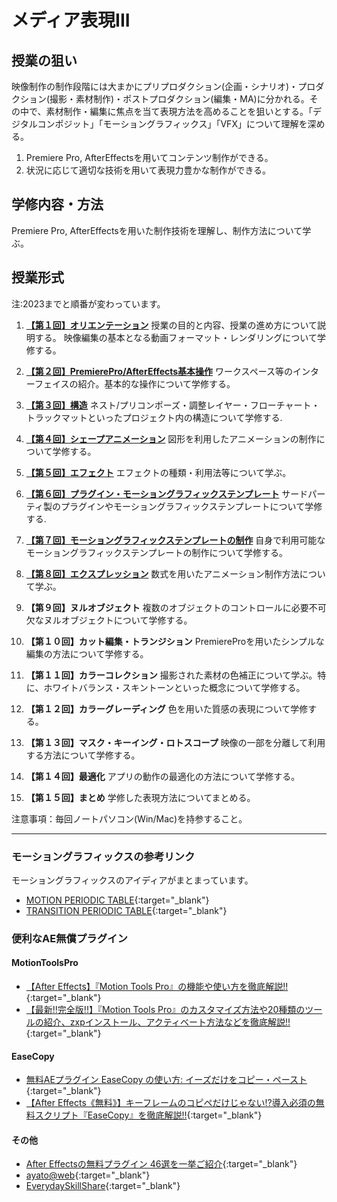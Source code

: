 # メディア表現III

## 授業の狙い

映像制作の制作段階には大まかにプリプロダクション(企画・シナリオ)・プロダクション(撮影・素材制作)・ポストプロダクション(編集・MA)に分かれる。その中で、素材制作・編集に焦点を当て表現方法を高めることを狙いとする。「デジタルコンポジット」「モーショングラフィックス」「VFX」について理解を深める。

1. Premiere Pro, AfterEffectsを用いてコンテンツ制作ができる。
2. 状況に応じて適切な技術を用いて表現力豊かな制作ができる。

## 学修内容・方法
Premiere Pro, AfterEffectsを用いた制作技術を理解し、制作方法について学ぶ。

## 授業形式
注:2023までと順番が変わっています。

1. [**【第１回】オリエンテーション**](./mr3_01.md)
授業の目的と内容、授業の進め方について説明する。
映像編集の基本となる動画フォーマット・レンダリングについて学修する。

2. [**【第２回】PremierePro/AfterEffects基本操作**](./mr3_02.md)
ワークスペース等のインターフェイスの紹介。基本的な操作について学修する。

3. [**【第３回】構造**](./mr3_03.md)
ネスト/プリコンポーズ・調整レイヤー・フローチャート・トラックマットといったプロジェクト内の構造について学修する.

4. [**【第４回】シェープアニメーション**](./mr3_04.md)
図形を利用したアニメーションの制作について学修する。

5. [**【第５回】エフェクト**](./mr3_05.md)
エフェクトの種類・利用法等について学ぶ。

6. [**【第６回】プラグイン・モーショングラフィックステンプレート**](./mr3_06.md)
サードパーティ製のプラグインやモーショングラフィックステンプレートについて学修する.

7. [**【第７回】モーショングラフィックステンプレートの制作**](./mr3_07.md)
自身で利用可能なモーショングラフィックステンプレートの制作について学修する。

8. [**【第８回】エクスプレッション**](./mr3_08.md)
数式を用いたアニメーション制作方法について学ぶ。

9. **【第９回】ヌルオブジェクト**
複数のオブジェクトのコントロールに必要不可欠なヌルオブジェクトについて学修する。

10. **【第１０回】カット編集・トランジション**
PremiereProを用いたシンプルな編集の方法について学修する。

11. **【第１１回】カラーコレクション**
撮影された素材の色補正について学ぶ。特に、ホワイトバランス・スキントーンといった概念について学修する。

12. **【第１２回】カラーグレーディング**
色を用いた質感の表現について学修する。

13. **【第１３回】マスク・キーイング・ロトスコープ**
映像の一部を分離して利用する方法について学修する。

14. **【第１４回】最適化**
アプリの動作の最適化の方法について学修する。

15. **【第１５回】まとめ**
学修した表現方法についてまとめる。

注意事項：毎回ノートパソコン(Win/Mac)を持参すること。

---
### モーショングラフィックスの参考リンク
モーショングラフィックスのアイディアがまとまっています。
- [MOTION  PERIODIC TABLE](http://foxcodex.html.xdomain.jp/index.html){:target="_blank"}
- [TRANSITION PERIODIC TABLE](https://transition-b89.pages.dev/){:target="_blank"}

### 便利なAE無償プラグイン
#### MotionToolsPro
- [【After Effects】『Motion Tools Pro』の機能や使い方を徹底解説!!](https://nextist.net/motion-tools-pro/){:target="_blank"}
- [【最新!!完全版!!】『Motion Tools Pro』のカスタマイズ方法や20種類のツールの紹介、zxpインストール、アクティベート方法などを徹底解説!!](https://www.youtube.com/watch?v=ibRMABgo0J4){:target="_blank"}

#### EaseCopy
- [無料AEプラグイン EaseCopy の使い方: イーズだけをコピー・ペースト](https://arisanworks.com/aftereffects/easecopy){:target="_blank"}
- [【After Effects《無料》】キーフレームのコピペだけじゃない!?導入必須の無料スクリプト『EaseCopy』を徹底解説!!](https://www.youtube.com/watch?v=xke00oUy8g0){:target="_blank"}

#### その他
- [After Effectsの無料プラグイン 46選を一挙ご紹介](https://www.shutterstock.com/ja/blog/40-free-plugins-and-filters-for-after-effects){:target="_blank"}
- [ayato@web](http://www.ayatoweb.com/){:target="_blank"}
- [EverydaySkillShare](https://everydayskillshare.jp/){:target="_blank"}
